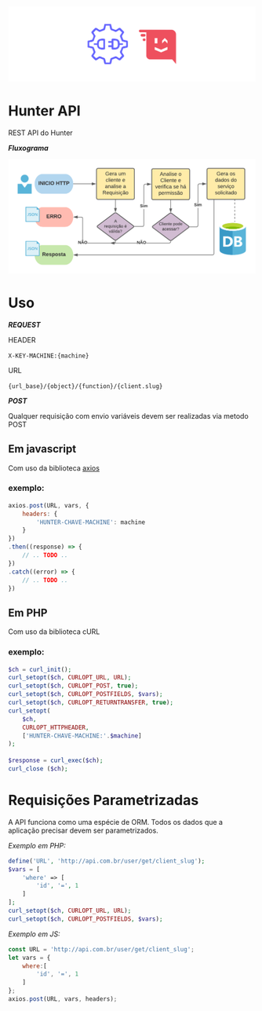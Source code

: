![logo api](logo.png)

# Hunter API

REST API do Hunter

***Fluxograma***

![Fluxograma](FluxogramaAPIHunter.png)

# Uso

***REQUEST***

HEADER

```X-KEY-MACHINE:{machine}```

URL

```{url_base}/{object}/{function}/{client.slug}```

***POST***

Qualquer requisição com envio variáveis devem ser realizadas via metodo POST

## ****Em javascript****

Com uso da biblioteca [axios](https://www.npmjs.com/package/axios)

### exemplo:

```javascript
axios.post(URL, vars, {
    headers: {
        'HUNTER-CHAVE-MACHINE': machine
    }
})
.then((response) => {
    // .. TODO ..
})
.catch((error) => {
    // .. TODO ..
})
```

## ****Em PHP****
Com uso da biblioteca cURL

### exemplo:

```php
$ch = curl_init();
curl_setopt($ch, CURLOPT_URL, URL);
curl_setopt($ch, CURLOPT_POST, true);
curl_setopt($ch, CURLOPT_POSTFIELDS, $vars);
curl_setopt($ch, CURLOPT_RETURNTRANSFER, true);
curl_setopt( 
    $ch, 
    CURLOPT_HTTPHEADER,
    ['HUNTER-CHAVE-MACHINE:'.$machine]
);

$response = curl_exec($ch);
curl_close ($ch);
```

# Requisições Parametrizadas

A API funciona como uma espécie de ORM. Todos os dados que a aplicação precisar devem ser parametrizados.

*Exemplo em PHP:*

```php
define('URL', 'http://api.com.br/user/get/client_slug');
$vars = [
    'where' => [
        'id', '=', 1
    ]
];
curl_setopt($ch, CURLOPT_URL, URL);
curl_setopt($ch, CURLOPT_POSTFIELDS, $vars);
```

*Exemplo em JS:*

```javascript
const URL = 'http://api.com.br/user/get/client_slug';
let vars = {
    where:[
        'id', '=', 1
    ]
};
axios.post(URL, vars, headers);
```

